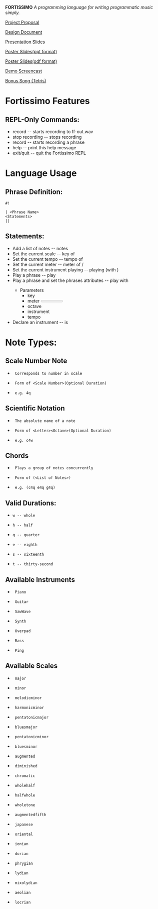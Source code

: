 **FORTISSIMO**
*A programming language for writing programmatic music simply.*


[Project Proposal](https://docs.google.com/document/d/1jS_Cu1iDw-KZr1t3BK9n76HLKLK-Fn_DQCDGweRkw5w/edit?usp=sharing)

[Design Document](https://docs.google.com/document/d/1gbBn_fXmtp3yyG3Zmrfuj2geCGiNKF_wAaJlWRb9Vqc/edit?usp=sharing)

[Presentation Slides](https://docs.google.com/presentation/d/13mlyPJAdxTrLPu_hRg9c5fR0XI3muT7Rl7okjpwvQ5k/edit?usp=sharing)

[Poster Slides(ppt format)](https://docs.google.com/file/d/0B2qe6XvFiStTbThJeklPbVdVclk/edit?usp=sharing)

[Poster Slides(odf format)](https://docs.google.com/file/d/0B2qe6XvFiStTbThJeklPbVdVclk/edit?usp=sharing)

[Demo Screencast](http://www.youtube.com/watch?v=gMa7SlkcTrg&feature=youtu.be)

[Bonus Song (Tetris)](http://www.youtube.com/watch?v=9nNWx5gFwcA)


# Fortissimo Features #

## REPL-Only Commands: ##

* record -- starts recording to ff-out.wav
* stop recording -- stops recording
* record <Phrase Name> -- starts recording a phrase
* help -- print this help message
* exit/quit -- quit the Fortissimo REPL

# Language Usage #

## Phrase Definition: ##


```
#!

| <Phrase Name>
<Statements>
||
```

## Statements: ##

* Add a list of notes -- notes <list of notes>
* Set the current scale -- key of <Letter> <Scale Name>
* Set the current tempo -- tempo of <Tempo>
* Set the current meter -- meter of <Notes per Measure>/<Note Getting Beat>
* Set the current instrument playing -- playing <Instrument Name> (with <Optional List of Arguments>)
* Play a phrase -- play <Phrase Name>
* Play a phrase and set the phrases attributes -- play <Phrase Name> with
    * Parameters
        * key <Key>
        * meter <Meter>
        * octave <Octave>
        * instrument <Instrument Name>
        * tempo <Tempo>
* Declare an instrument -- <Instrument Name> is <Instrument>



# Note Types: #

## Scale Number Note ##
*      Corresponds to number in scale
*      Form of <Scale Number>(Optional Duration)
*      e.g. 4q

## Scientific Notation ## 
*      The absolute name of a note
*      Form of <Letter><Octave>(Optional Duration)
*      e.g. c4w

## Chords ##             
*      Plays a group of notes concurrently
*      Form of (<List of Notes>)
*      e.g. (c4q e4q g4q)

## Valid Durations: ##
*     w -- whole
*     h -- half
*     q -- quarter
*     e -- eighth
*     s -- sixteenth
*     t -- thirty-second
    

## Available Instruments ##
*      Piano
*      Guitar
*      SawWave
*      Synth
*      Overpad
*      Bass
*      Ping

## Available Scales ##
*      major
*      minor
*      melodicminor
*      harmonicminor
*      pentatonicmajor
*      bluesmajor
*      pentatonicminor
*      bluesminor
*      augmented
*      diminished
*      chromatic
*      wholehalf
*      halfwhole
*      wholetone
*      augmentedfifth
*      japanese
*      oriental
*      ionian
*      dorian
*      phrygian
*      lydian
*      mixolydian
*      aeolian
*      locrian

